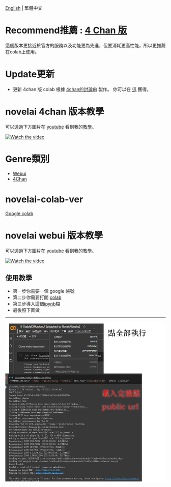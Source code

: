 [English]((README.md)) | 繁體中文
# Recommend推薦 : [4 Chan 版](4chan_ver)
這個版本更接近於官方的服務以及功能更為先進，但要消耗更高性能，所以更推薦在colab上使用。

# Update更新
* 更新 4chan 版 colab 根據 [4chan的討論串](https://boards.4channel.org/g/thread/89095460#p89097704) 製作。 你可以在 [這](4chan_ver) 獲得。

# novelai 4chan 版本教學
可以透過下方圖片在 [youtube](https://www.youtube.com/watch?v=7DWMz_fMsAo) 看到我的[教學](https://www.youtube.com/watch?v=7DWMz_fMsAo)。

<a href="http://www.youtube.com/watch?feature=player_embedded&v=7DWMz_fMsAo" target="_blank">
 <img src="http://img.youtube.com/vi/7DWMz_fMsAo/mqdefault.jpg" alt="Watch the video"/>
</a>

# Genre類別
* [Webui](webui-ver)
* [4Chan](4chan_ver)

# novelai-colab-ver
[Google colab](https://colab.research.google.com/)

# novelai webui 版本教學
可以透過下方圖片在 [youtube](https://www.youtube.com/watch?v=yPnEWe94xIw) 看到我的[教學](https://www.youtube.com/watch?v=yPnEWe94xIw)。

<a href="http://www.youtube.com/watch?feature=player_embedded&v=yPnEWe94xIw" target="_blank">
 <img src="http://img.youtube.com/vi/yPnEWe94xIw/mqdefault.jpg" alt="Watch the video"/>
</a>


## 使用教學
* 第一步你需要一個 google 帳號
* 第二步你需要打開 [colab](https://colab.research.google.com/)
* 第三步導入這個[ipynb](StableDiffusionUI_(adapted_to_NovelAILeaks).ipynb)檔
* 最後照下圖做
---
![colab](colab-tutorial.png)
